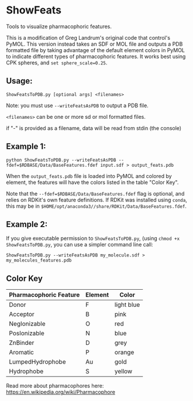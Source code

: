 # ShowFeats
Tools to visualize pharmacophoric features.

This is a modification of Greg Landrum's original code that control's PyMOL. This version instead takes an SDF or MOL file and outputs a PDB formatted file by taking advantage of the default element colors in PyMOL to indicate different types of pharmacophoric features. It works best using CPK spheres, and ``set sphere_scale=0.25``.

## Usage:
``ShowFeatsToPDB.py [optional args] <filenames>``

Note: you must use ``--writeFeatsAsPDB`` to output a PDB file.

``<filenames>`` can be one or more sd or mol formatted files.

if "-" is provided as a filename, data will be read from stdin (the console)

## Example 1:
``python ShowFeatsToPDB.py --writeFeatsAsPDB --fdef=$RDBASE/Data/BaseFeatures.fdef input.sdf > output_feats.pdb``

 When the ``output_feats.pdb`` file is loaded into PyMOL and colored by element, the features will have the colors listed in the table "Color Key".
 
 Note that the ``--fdef=$RDBASE/Data/BaseFeatures.fdef`` flag is optional, and relies on RDKit's own feature definitions. If RDKit was installed using ``conda``, this may be in ``$HOME/opt/anaconda3//share/RDKit/Data/BaseFeatures.fdef``.

## Example 2:
If you give executable permission to ``ShowFeatsToPDB.py``, (using ``chmod +x ShowFeatsToPDB.py``, you can use a simpler command line call:

``ShowFeatsToPDB.py --writeFeatsAsPDB my_molecule.sdf > my_molecules_features.pdb``

## Color Key

|Pharmacophoric Feature |Element |Color  |
|-----------------|--------|-----------|
|Donor            |   F    |light blue |
|Acceptor         |   B    |pink       |
|NegIonizable     |   O    |red        |
|PosIonizable     |   N    |blue       |
|ZnBinder         |   D    |grey       |
|Aromatic         |   P    |orange     |
|LumpedHydrophobe |   Au   |gold       |
|Hydrophobe       |   S    |yellow     |
Read more about pharmacophores here: https://en.wikipedia.org/wiki/Pharmacophore
